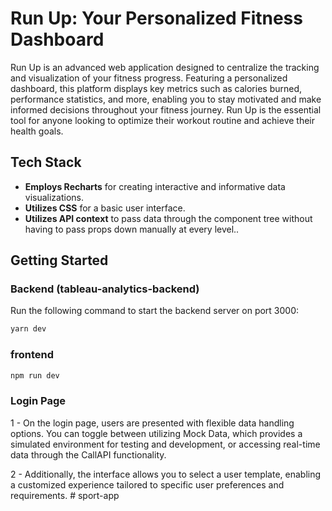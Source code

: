 # Run Up: Your Personalized Fitness Dashboard

Run Up is an advanced web application designed to centralize the tracking and visualization of your fitness progress. Featuring a personalized dashboard, this platform displays key metrics such as calories burned, performance statistics, and more, enabling you to stay motivated and make informed decisions throughout your fitness journey. Run Up is the essential tool for anyone looking to optimize their workout routine and achieve their health goals.

## Tech Stack

- **Employs Recharts** for creating interactive and informative data visualizations.
- **Utilizes CSS** for a basic user interface.
- **Utilizes API context** to pass data through the component tree without having to pass props down manually at every level..

## Getting Started

### Backend (tableau-analytics-backend)

Run the following command to start the backend server on port 3000:

```bash
yarn dev
```

### frontend

```bash
npm run dev
```

### Login Page

1 - On the login page, users are presented with flexible data handling options. You can toggle between utilizing Mock Data, which provides a simulated environment for testing and development, or accessing real-time data through the CallAPI functionality.

2 - Additionally, the interface allows you to select a user template, enabling a customized experience tailored to specific user preferences and requirements.
#   s p o r t - a p p 
 
 
